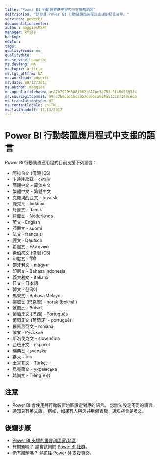 ```yaml
---
title: "Power BI 行動裝置應用程式中支援的語言"
description: "請參閱 Power BI 行動裝置應用程式支援的語言清單。"
services: powerbi
documentationcenter: 
author: maggiesMSFT
manager: kfile
backup: 
editor: 
tags: 
qualityfocus: no
qualitydate: 
ms.service: powerbi
ms.devlang: NA
ms.topic: article
ms.tgt_pltfrm: NA
ms.workload: powerbi
ms.date: 09/12/2017
ms.author: maggies
ms.openlocfilehash: ae87b79298308f362c327be3c753a5f46d3393f4
ms.sourcegitcommit: 99cc3b9cb615c2957dde6ca908a51238f129cebb
ms.translationtype: HT
ms.contentlocale: zh-TW
ms.lasthandoff: 11/13/2017
---
```

# <a name="supported-languages-in-the-power-bi-mobile-apps"></a>Power BI 行動裝置應用程式中支援的語言
Power BI 行動裝置應用程式目前支援下列語言：

* 阿拉伯文 (僅限 iOS)
* 卡達隆尼亞 - català
* 簡體中文 - 简体中文
* 繁體中文 - 繁體中文
* 克羅埃西亞文 - hrvatski
* 捷克文 - čeština
* 丹麥文 - dansk
* 荷蘭文 - Nederlands
* 英文 - English
* 芬蘭文 - suomi
* 法文 - français
* 德文 - Deutsch
* 希臘文 - Ελληνικά
* 希伯來文 (僅限 iOS)
* 印度文 - हिंदी
* 匈牙利文 - magyar
* 印尼文 - Bahasa Indonesia
* 義大利文 - italiano
* 日文 - 日本語
* 韓文 - 한국어
* 馬來文 - Bahasa Melayu
* 挪威文 (巴克摩) - norsk (bokmål)
* 波蘭文 - Polski
* 葡萄牙文 (巴西) - Português
* 葡萄牙文 (葡萄牙) - português
* 羅馬尼亞文 - română
* 俄文 - Русский
* 斯洛伐克文 - slovenčina
* 西班牙文 - español
* 瑞典文 - svenska
* 泰文 - ไทย
* 土耳其文 - Türkçe
* 烏克蘭文 - українська
* 越南文 - Tiếng Việt

## <a name="notes"></a>注意
* Power BI 會使用與行動裝置地區設定對應的語言。 您無法設定不同的語言。
* 通知只有英文版。 例如，如果有人與您共用儀表板，通知將會是英文。 

## <a name="next-steps"></a>後續步驟
* [Power BI 支援的語言和國家/地區](supported-languages-countries-regions.md)
* 有問題嗎？ 請嘗試詢問 [Power BI 社群](http://community.powerbi.com/)。
* 仍有問題嗎？ 請前往 [Power BI 支援頁面](https://powerbi.microsoft.com/support/)。

